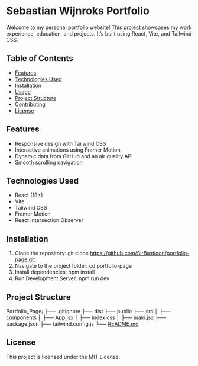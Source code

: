# Sebastian Wijnroks Portfolio

Welcome to my personal portfolio website! This project showcases my work experience, education, and projects. It’s built using React, Vite, and Tailwind CSS.

## Table of Contents
- [Features](#features)
- [Technologies Used](#technologies-used)
- [Installation](#installation)
- [Usage](#usage)
- [Project Structure](#project-structure)
- [Contributing](#contributing)
- [License](#license)

## Features
- Responsive design with Tailwind CSS
- Interactive animations using Framer Motion
- Dynamic data from GitHub and an air quality API
- Smooth scrolling navigation

## Technologies Used
- React (18+)
- Vite
- Tailwind CSS
- Framer Motion
- React Intersection Observer

## Installation
1. Clone the repository: git clone https://github.com/SirBastioon/portfolio-page.git
2. Navigate to the project folder: cd portfolio-page
3. Install dependencies: npm install
4. Run Development Server: npm run dev


## Project Structure

Portfolio_Page/
  ├── .gitignore
  ├── dist
  ├── public
  ├── src
  │   ├── components
  │   ├── App.jsx
  │   ├── index.css
  │   ├── main.jsx
  ├── package.json
  ├── tailwind.config.js
  └── [README.md](http://_vscodecontentref_/0)


## License
This project is licensed under the MIT License.